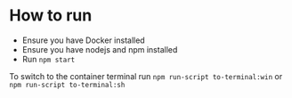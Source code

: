 # How to run

- Ensure you have Docker installed
- Ensure you have nodejs and npm installed
- Run `npm start`

To switch to the container terminal run `npm run-script to-terminal:win` or `npm run-script to-terminal:sh`
